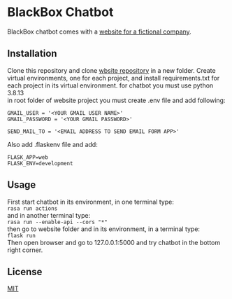 # BlackBox Chatbot

BlackBox chatbot comes with a [website for a fictional company](https://github.com/bresha/blackbox).

## Installation

Clone this repository and clone [wbsite repository](https://github.com/bresha/blackbox) in a new folder. Create virtual environments, one for each project, and install requirements.txt for each project in its virtual environment. for chatbot you must use python 3.8.13  
in root folder of website project you must create .env file and add following:  
```
GMAIL_USER = '<YOUR GMAIL USER NAME>'
GMAIL_PASSWORD = '<YOUR GMAIL PASSWORD>'

SEND_MAIL_TO = '<EMAIL ADDRESS TO SEND EMAIL FORM APP>'
```

Also add .flaskenv file and add:
```
FLASK_APP=web
FLASK_ENV=development
```

## Usage

First start chatbot in its environment, in one terminal type:  
```rasa run actions```  
and in another terminal type:  
```rasa run --enable-api --cors "*"```  
then go to website folder and in its environment, in a terminal type:  
```flask run```  
Then open browser and go to 127.0.0.1:5000 and try chatbot in the bottom right corner.

## License
[MIT](https://choosealicense.com/licenses/mit/)